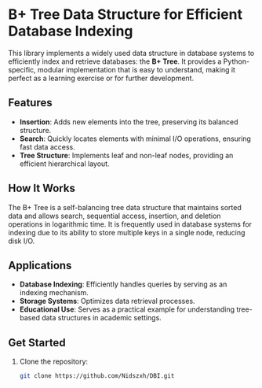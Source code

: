 # B+ Tree Data Structure for Efficient Database Indexing

This library implements a widely used data structure in database systems to efficiently index and retrieve databases: the **B+ Tree**. It provides a Python-specific, modular implementation that is easy to understand, making it perfect as a learning exercise or for further development.

## Features

- **Insertion**: Adds new elements into the tree, preserving its balanced structure.
- **Search**: Quickly locates elements with minimal I/O operations, ensuring fast data access.
- **Tree Structure**: Implements leaf and non-leaf nodes, providing an efficient hierarchical layout.

## How It Works

The B+ Tree is a self-balancing tree data structure that maintains sorted data and allows search, sequential access, insertion, and deletion operations in logarithmic time. It is frequently used in database systems for indexing due to its ability to store multiple keys in a single node, reducing disk I/O.

## Applications

- **Database Indexing**: Efficiently handles queries by serving as an indexing mechanism.
- **Storage Systems**: Optimizes data retrieval processes.
- **Educational Use**: Serves as a practical example for understanding tree-based data structures in academic settings.

## Get Started

1. Clone the repository:
   ```bash
   git clone https://github.com/Nidszxh/DBI.git

